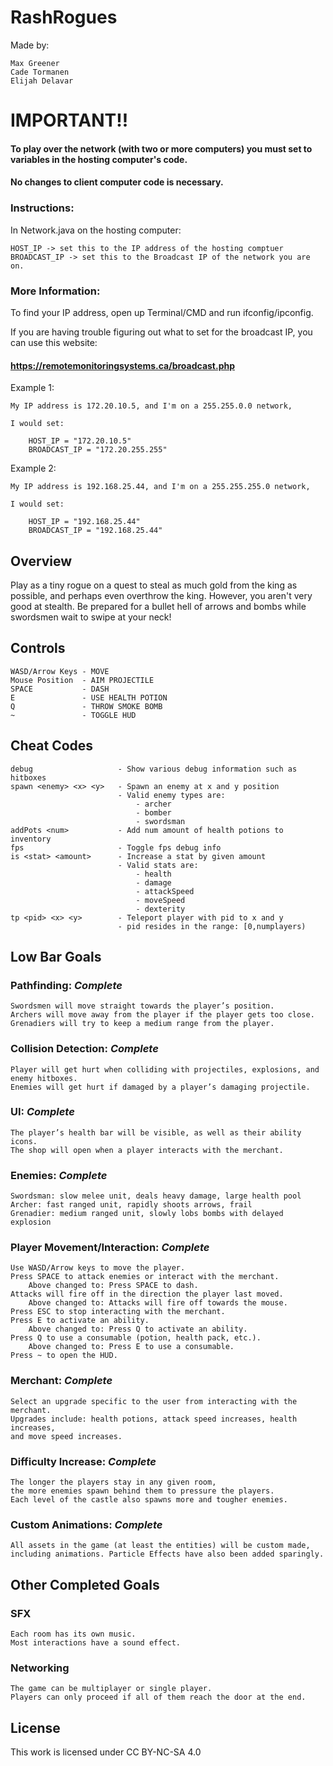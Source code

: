 # RashRogues

Made by:

    Max Greener
    Cade Tormanen
    Elijah Delavar


# IMPORTANT!!
#### To play over the network (with two or more computers) you must set to variables in the hosting computer's code.
#### No changes to client computer code is necessary.

### Instructions:

In Network.java on the hosting computer:

    HOST_IP -> set this to the IP address of the hosting comptuer
    BROADCAST_IP -> set this to the Broadcast IP of the network you are on.



### More Information:

To find your IP address, open up Terminal/CMD and run ifconfig/ipconfig.

If you are having trouble figuring out what to set for the broadcast IP,
you can use this website: 

#### https://remotemonitoringsystems.ca/broadcast.php 

Example 1:

    My IP address is 172.20.10.5, and I'm on a 255.255.0.0 network,

    I would set:

        HOST_IP = "172.20.10.5"
        BROADCAST_IP = "172.20.255.255"

Example 2:

    My IP address is 192.168.25.44, and I'm on a 255.255.255.0 network,

    I would set:

        HOST_IP = "192.168.25.44"
        BROADCAST_IP = "192.168.25.44"





## Overview

Play as a tiny rogue on a quest to steal as much gold from the king as possible,
and perhaps even overthrow the king.  However, you aren't very good at stealth.
Be prepared for a bullet hell of arrows and bombs while swordsmen wait to swipe
at your neck!

## Controls

    WASD/Arrow Keys - MOVE
    Mouse Position  - AIM PROJECTILE
    SPACE           - DASH
    E               - USE HEALTH POTION
    Q               - THROW SMOKE BOMB
    ~               - TOGGLE HUD

## Cheat Codes

    debug                   - Show various debug information such as hitboxes
    spawn <enemy> <x> <y>   - Spawn an enemy at x and y position
                            - Valid enemy types are: 
                                - archer
                                - bomber
                                - swordsman
    addPots <num>           - Add num amount of health potions to inventory
    fps                     - Toggle fps debug info
    is <stat> <amount>      - Increase a stat by given amount
                            - Valid stats are:
                                - health
                                - damage
                                - attackSpeed
                                - moveSpeed
                                - dexterity
    tp <pid> <x> <y>        - Teleport player with pid to x and y
                            - pid resides in the range: [0,numplayers)

## Low Bar Goals

### Pathfinding: *Complete*
    Swordsmen will move straight towards the player’s position.
    Archers will move away from the player if the player gets too close.
    Grenadiers will try to keep a medium range from the player.

### Collision Detection: *Complete*
    Player will get hurt when colliding with projectiles, explosions, and enemy hitboxes.
    Enemies will get hurt if damaged by a player’s damaging projectile.

### UI: *Complete*
    The player’s health bar will be visible, as well as their ability icons.
    The shop will open when a player interacts with the merchant.

### Enemies: *Complete*
    Swordsman: slow melee unit, deals heavy damage, large health pool
    Archer: fast ranged unit, rapidly shoots arrows, frail
    Grenadier: medium ranged unit, slowly lobs bombs with delayed explosion

### Player Movement/Interaction: *Complete*
    Use WASD/Arrow keys to move the player. 
    Press SPACE to attack enemies or interact with the merchant. 
        Above changed to: Press SPACE to dash.
    Attacks will fire off in the direction the player last moved. 
        Above changed to: Attacks will fire off towards the mouse.
    Press ESC to stop interacting with the merchant.  
    Press E to activate an ability. 
        Above changed to: Press Q to activate an ability.
    Press Q to use a consumable (potion, health pack, etc.).
        Above changed to: Press E to use a consumable.
    Press ~ to open the HUD. 

### Merchant: *Complete*
    Select an upgrade specific to the user from interacting with the merchant.  
    Upgrades include: health potions, attack speed increases, health increases,
    and move speed increases.

### Difficulty Increase: *Complete*
    The longer the players stay in any given room,
    the more enemies spawn behind them to pressure the players.
    Each level of the castle also spawns more and tougher enemies.

### Custom Animations: *Complete*
    All assets in the game (at least the entities) will be custom made, 
    including animations. Particle Effects have also been added sparingly.

## Other Completed Goals

### SFX
    Each room has its own music.
    Most interactions have a sound effect.

### Networking
    The game can be multiplayer or single player.
    Players can only proceed if all of them reach the door at the end.

## License

This work is licensed under CC BY-NC-SA 4.0